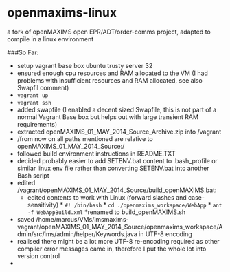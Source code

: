 openmaxims-linux
================

a fork of openMAXIMS open EPR/ADT/order-comms project, adapted to compile in a linux environment

###So Far:
* setup vagrant base box ubuntu trusty server 32
* ensured enough cpu resources and RAM allocated to the VM (I had problems with insufficient resources and RAM allocated, see also Swapfil comment) 
* `vagrant up`
* `vagrant ssh`
* added swapfile (I enabled a decent sized Swapfile, this is not part of a normal Vagrant Base box but helps out with large transient RAM requirements)
* extracted openMAXIMS_01_MAY_2014_Source_Archive.zip into /vagrant
* /from now on all paths mentioned are relative to openMAXIMS_01_MAY_2014_Source:/
* followed build environment instructions in README.TXT
* decided probably easier to add SETENV.bat content to .bash_profile or similar linux env file rather than converting SETENV.bat into another Bash script
* edited /vagrant/openMAXIMS_01_MAY_2014_Source/build_openMAXIMS.bat:
  * edited contents to work with Linux (forward slashes and case-sensitivity)
		* `#! /bin/bash`
		* `cd ./openmaxims_workspace/WebApp`
		* `ant -f WebAppBuild.xml`
	*renamed to build_openMAXIMS.sh
* saved /home/marcus/VMs/imsmaxims-vagrant/openMAXIMS_01_MAY_2014_Source/openmaxims_workspace/Admin/src/ims/admin/helper/Keywords.java in UTF-8 encoding
* realised there might be a lot more UTF-8 re-encoding required as other compiler error messages came in, therefore I put the whole lot into version control
* <deep breath />
